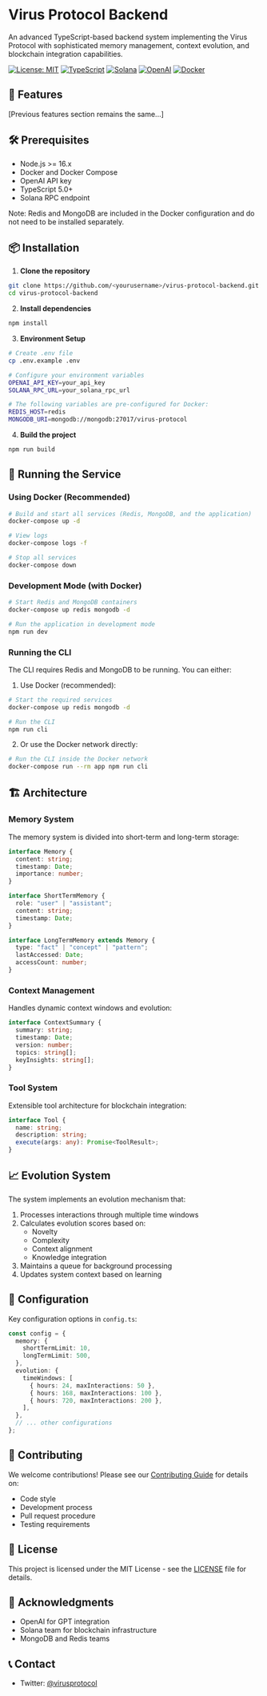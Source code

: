 # Virus Protocol Backend

An advanced TypeScript-based backend system implementing the Virus Protocol with sophisticated memory management, context evolution, and blockchain integration capabilities.

[![License: MIT](https://img.shields.io/badge/License-MIT-yellow.svg)](https://opensource.org/licenses/MIT)
[![TypeScript](https://img.shields.io/badge/TypeScript-5.0-blue)](https://www.typescriptlang.org/)
[![Solana](https://img.shields.io/badge/Solana-Integrated-green)](https://solana.com)
[![OpenAI](https://img.shields.io/badge/OpenAI-GPT4-purple)](https://openai.com)
[![Docker](https://img.shields.io/badge/Docker-Required-blue)](https://www.docker.com/)

## 🚀 Features

[Previous features section remains the same...]

## 🛠 Prerequisites

- Node.js >= 16.x
- Docker and Docker Compose
- OpenAI API key
- TypeScript 5.0+
- Solana RPC endpoint

Note: Redis and MongoDB are included in the Docker configuration and do not need to be installed separately.

## 📦 Installation

1. **Clone the repository**

```bash
git clone https://github.com/<yourusername>/virus-protocol-backend.git
cd virus-protocol-backend
```

2. **Install dependencies**

```bash
npm install
```

3. **Environment Setup**

```bash
# Create .env file
cp .env.example .env

# Configure your environment variables
OPENAI_API_KEY=your_api_key
SOLANA_RPC_URL=your_solana_rpc_url

# The following variables are pre-configured for Docker:
REDIS_HOST=redis
MONGODB_URI=mongodb://mongodb:27017/virus-protocol
```

4. **Build the project**

```bash
npm run build
```

## 🚀 Running the Service

### Using Docker (Recommended)

```bash
# Build and start all services (Redis, MongoDB, and the application)
docker-compose up -d

# View logs
docker-compose logs -f

# Stop all services
docker-compose down
```

### Development Mode (with Docker)

```bash
# Start Redis and MongoDB containers
docker-compose up redis mongodb -d

# Run the application in development mode
npm run dev
```

### Running the CLI

The CLI requires Redis and MongoDB to be running. You can either:

1. Use Docker (recommended):

```bash
# Start the required services
docker-compose up redis mongodb -d

# Run the CLI
npm run cli
```

2. Or use the Docker network directly:

```bash
# Run the CLI inside the Docker network
docker-compose run --rm app npm run cli
```

## 🏗 Architecture

### Memory System

The memory system is divided into short-term and long-term storage:

```typescript
interface Memory {
  content: string;
  timestamp: Date;
  importance: number;
}

interface ShortTermMemory {
  role: "user" | "assistant";
  content: string;
  timestamp: Date;
}

interface LongTermMemory extends Memory {
  type: "fact" | "concept" | "pattern";
  lastAccessed: Date;
  accessCount: number;
}
```

### Context Management

Handles dynamic context windows and evolution:

```typescript
interface ContextSummary {
  summary: string;
  timestamp: Date;
  version: number;
  topics: string[];
  keyInsights: string[];
}
```

### Tool System

Extensible tool architecture for blockchain integration:

```typescript
interface Tool {
  name: string;
  description: string;
  execute(args: any): Promise<ToolResult>;
}
```

## 📈 Evolution System

The system implements an evolution mechanism that:

1. Processes interactions through multiple time windows
2. Calculates evolution scores based on:
   - Novelty
   - Complexity
   - Context alignment
   - Knowledge integration
3. Maintains a queue for background processing
4. Updates system context based on learning

## 🔧 Configuration

Key configuration options in `config.ts`:

```typescript
const config = {
  memory: {
    shortTermLimit: 10,
    longTermLimit: 500,
  },
  evolution: {
    timeWindows: [
      { hours: 24, maxInteractions: 50 },
      { hours: 168, maxInteractions: 100 },
      { hours: 720, maxInteractions: 200 },
    ],
  },
  // ... other configurations
};
```

## 🤝 Contributing

We welcome contributions! Please see our [Contributing Guide](CONTRIBUTING.md) for details on:

- Code style
- Development process
- Pull request procedure
- Testing requirements

## 📄 License

This project is licensed under the MIT License - see the [LICENSE](LICENSE) file for details.


## 🙏 Acknowledgments

- OpenAI for GPT integration
- Solana team for blockchain infrastructure
- MongoDB and Redis teams

## 📞 Contact

- Twitter: [@virusprotocol](https://twitter.com/virus_protocol)
